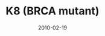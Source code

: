 ---
title: K8 (BRCA mutant)
image: https://www.cycif.org/assets/img/gray-2023/K8.jpg
date: 2010-02-19
minerva_link: https://s3.amazonaws.com/www.cycif.org/110-Komen_BRCA/K8/index.html
info_link: null
show_page_link: false
tags:
    - Gray
    - BRCA

---